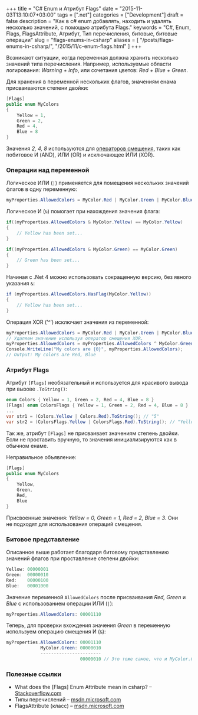 +++
title = "C# Enum и Атрибут Flags"
date = "2015-11-03T13:10:07+03:00"
tags = [".net"]
categories = ["Development"]
draft = false
description = "Как в c# enum добавлять, находить и удалять несколько значений, с помощью атрибута Flags."
keywords = "C#, Enum, Flags, FlagsAttribute, Атрибут, Тип перечисления, битовые, битовые операции"
slug = "flags-enums-in-csharp"
aliases = [
    "/posts/flags-enums-in-csharp/",
    "/2015/11/c-enum-flags.html"
]
+++

Возникают ситуации, когда переменная должна хранить несколько значений типа перечисления. Например, используемые области логирования: _Warning + Info_, или сочетания цветов: _Red + Blue + Green_.

Для хранения в переменной нескольких флагов, значениям енама присваиваются степени двойки:
``` csharp
[Flags]
public enum MyColors
{
    Yellow = 1,
    Green = 2,
    Red = 4,
    Blue = 8
}
```

Значения _2, 4, 8_ используются для [операторов смещения](https://ru.wikipedia.org/wiki/%D0%91%D0%B8%D1%82%D0%BE%D0%B2%D1%8B%D0%B5_%D0%BE%D0%BF%D0%B5%D1%80%D0%B0%D1%86%D0%B8%D0%B8), таких как побитовое И (AND), ИЛИ (OR) и исключающее ИЛИ (XOR).

### Операции над переменной
Логическое ИЛИ (`|`) применяется для помещения нескольких значений флагов в одну переменную:
``` csharp
myProperties.AllowedColors = MyColor.Red | MyColor.Green | MyColor.Blue;
```

Логическое И (`&`) помогает при нахождения значения флага:
``` csharp
if((myProperties.AllowedColors & MyColor.Yellow) == MyColor.Yellow)
{
    // Yellow has been set...
}

if((myProperties.AllowedColors & MyColor.Green) == MyColor.Green)
{
    // Green has been set...
}
```

Начиная с .Net 4 можно использовать сокращенную версию, без явного указания `&`:
``` csharp
if (myProperties.AllowedColors.HasFlag(MyColor.Yellow))
{
    // Yellow has been set...
}
```

Операция XOR (’^’) исключает значения из переменной:
``` csharp
myProperties.AllowedColors = MyColor.Red | MyColor.Green | MyColor.Blue;
// Удаляем значение используя оператор смещения XOR.
myProperties.AllowedColors = myProperties.AllowedColors ^ MyColor.Green;
Console.WriteLine("My colors are {0}", myProperties.AllowedColors);
// Output: My colors are Red, Blue
```

### Атрибут Flags
Атрибут `[Flags]` необязательный и используется для красивого вывода при вызове `.ToString()`:
``` csharp
enum Colors { Yellow = 1, Green = 2, Red = 4, Blue = 8 }
[Flags] enum ColorsFlags { Yellow = 1, Green = 2, Red = 4, Blue = 8 }
...
var str1 = (Colors.Yellow | Colors.Red).ToString(); // "5"
var str2 = (ColorsFlags.Yellow | ColorsFlags.Red).ToString(); // "Yellow, Red"
```

Так же, атрибут `[Flags]` не присваивает значениям степень двойки. Если не проставить вручную, то значения инициализируются как в обычном енаме.

Неправильное объявление:
``` csharp
[Flags]
public enum MyColors
{
    Yellow,
    Green,
    Red,
    Blue
}
```

Присвоенные значения: _Yellow = 0, Green = 1, Red = 2, Blue = 3_. Они не подходят для использования операций смещения.

### Битовое представление
Описанное выше работает благодаря битовому представлению значений флагов при проставление степени двойки:
``` csharp
Yellow: 00000001
Green:  00000010
Red:    00000100
Blue:   00001000
```

Значение переменной `AllowedColors` после присваивания _Red, Green_ и _Blue_ c использованием операции ИЛИ (`|`):
``` csharp
myProperties.AllowedColors: 00001110
```


Теперь, для проверки вхождения значения _Green_ в переменную используем операцию смещения И (`&`):
``` csharp
myProperties.AllowedColors: 00001110
             MyColor.Green: 00000010
             -----------------------
                            00000010 // Это тоже самое, что и MyColor.Green!
```

### Полезные ссылки
- What does the [Flags] Enum Attribute mean in csharp? – [Stackoverflow.com](http://stackoverflow.com/questions/8447/what-does-the-flags-enum-attribute-mean-in-c)
- Типы перечислений – [msdn.microsoft.com](https://msdn.microsoft.com/ru-ru/library/cc138362.aspx)
- FlagsAttribute (класс) – [msdn.microsoft.com](https://msdn.microsoft.com/ru-ru/library/system.flagsattribute(v=vs.110).aspx)
